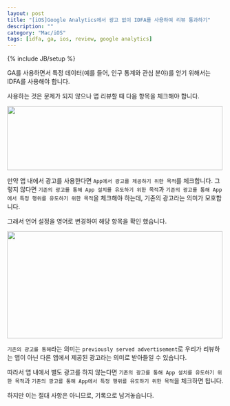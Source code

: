 ```yaml
---
layout: post
title: "[iOS]Google Analytics에서 광고 없이 IDFA를 사용하여 리뷰 통과하기"
description: ""
category: "Mac/iOS"
tags: [idfa, ga, ios, review, google analytics]
---
```

{% include JB/setup %}

GA를 사용하면서 특정 데이터(예를 들어, 인구 통계와 관심 분야)를 얻기 위해서는 IDFA를 사용해야 합니다.

사용하는 것은 문제가 되지 않으나 앱 리뷰할 때 다음 항목을 체크해야 합니다.

<img src="/../../../../image/flickr/8500/28454082835_c299292622.jpg" width="500" height="149" alt=""><br/>

만약 앱 내에서 광고를 사용한다면 `App에서 광고를 제공하기 위한 목적`를 체크합니다. 그렇지 않다면 `기존의 광고를 통해 App 설치를 유도하기 위한 목적`과 `기존의 광고를 통해 App에서 특정 행위를 유도하기 위한 목적`을 체크해야 하는데, 기존의 광고라는 의미가 모호합니다.

그래서 언어 설정을 영어로 변경하여 해당 항목을 확인 했습니다.

<img src="/../../../../image/flickr/8813/28422032026_aca7552327.jpg" width="500" height="249" alt=""><br/>

`기존의 광고를 통해`라는 의미는 `previously served advertisement`로 우리가 리뷰하는 앱이 아닌 다른 앱에서 제공된 광고라는 의미로 받아들일 수 있습니다.

따라서 앱 내에서 별도 광고를 하지 않는다면 `기존의 광고를 통해 App 설치를 유도하기 위한 목적`과 `기존의 광고를 통해 App에서 특정 행위를 유도하기 위한 목적`을 체크하면 됩니다.

하지만 이는 절대 사항은 아니므로, 기록으로 남겨놓습니다.